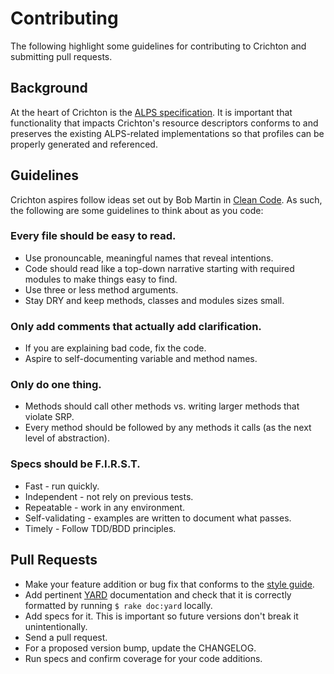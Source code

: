 # Contributing
The following highlight some guidelines for contributing to Crichton and submitting pull requests.

## Background
At the heart of Crichton is the [ALPS specification](http://alps.io/spec/index.html). It is important that 
functionality that impacts Crichton's resource descriptors conforms to and preserves the existing ALPS-related
implementations so that profiles can be properly generated and referenced.

## Guidelines
Crichton aspires follow ideas set out by Bob Martin in [Clean Code](http://www.amazon.com/Clean-Code-Handbook-Software-Craftsmanship/dp/0132350882). 
As such, the following are some guidelines to think about as you code:

### Every file should be easy to read.
* Use pronouncable, meaningful names that reveal intentions.
* Code should read like a top-down narrative starting with required modules to make things easy to find.
* Use three or less method arguments.
* Stay DRY and keep methods, classes and modules sizes small.

### Only add comments that actually add clarification.
* If you are explaining bad code, fix the code.
* Aspire to self-documenting variable and method names.

### Only do one thing.
* Methods should call other methods vs. writing larger methods that violate SRP.
* Every method should be followed by any methods it calls (as the next level of abstraction).

### Specs should be F.I.R.S.T.
* Fast - run quickly.
* Independent - not rely on previous tests.
* Repeatable - work in any environment.
* Self-validating - examples are written to document what passes.
* Timely - Follow TDD/BDD principles.

## Pull Requests
* Make your feature addition or bug fix that conforms to the [style guide](https://github.com/mdsol/ruby-style-guide).
* Add pertinent [YARD](http://yardoc.org/guides/index.html) documentation and check that it is correctly formatted by 
running `$ rake doc:yard` locally.
* Add specs for it. This is important so future versions don't break it unintentionally.
* Send a pull request.
* For a proposed version bump, update the CHANGELOG.
* Run specs and confirm coverage for your code additions.
